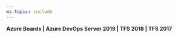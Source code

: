 ```yaml
---
ms.topic: include
---
```


<strong>Azure Boards | Azure DevOps Server 2019 | TFS 2018 | TFS 2017</strong>